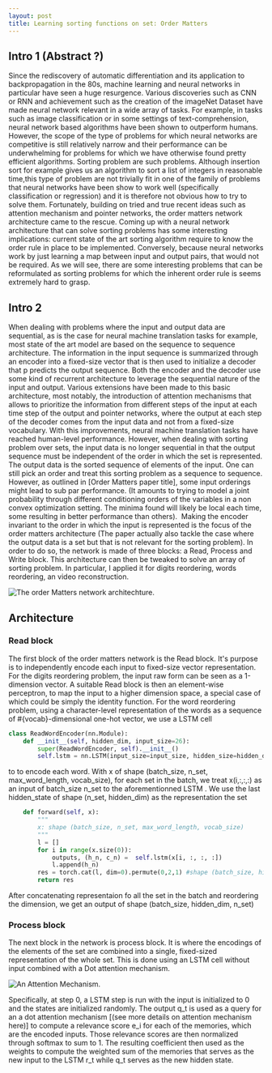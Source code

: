```yaml
---
layout: post
title: Learning sorting functions on set: Order Matters
---
```


## Intro 1 (Abstract ?)


Since the rediscovery of automatic differentiation and its application to backpropagation in the 80s, machine learning and neural networks in particular have seen a huge resurgence. Various discoveries such as CNN or RNN and achievement such as the creation of the imageNet Dataset have made neural network relevant in a wide array of tasks. For example, in tasks such as image classification or in some settings of text-comprehension, neural network based algorithms have been shown to outperform humans. However, the scope of the type of problems for which neural networks are competitive is still relatively narrow and their performance can be underwhelming for problems for which we have otherwise found pretty efficient algorithms. Sorting problem are such problems. Although insertion sort for example gives us an algorithm to sort a list of integers in reasonable time,this type of problem are not trivially fit in one of the family of problems that neural networks have been show to work well (specifically classification or regression) and it is therefore not obvious how to try to solve them. Fortunately, building on tried and true recent ideas such as attention mechanism and pointer networks, the order matters network architecture came to the rescue. Coming up with a neural network architecture that can solve sorting problems has some interesting implications: current state of the art sorting algorithm require to know the order rule in place to be implemented. Conversely, because neural networks work by just learning a map between input and output pairs, that would not be required. As we will see, there are some interesting problems that can be reformulated as sorting problems for which the inherent order rule is seems extremely hard to grasp. 


## Intro 2

When dealing with problems where the input and output data are sequential, as is the case for neural machine translation tasks for example, most state of the art model are based on the sequence to sequence architecture. The information in the input sequence is summarized through an encoder into a fixed-size vector that is then used to initialize a decoder that p
predicts the output sequence. Both the encoder and the decoder use some kind of recurrent architecture to leverage the sequential nature of the input and output. Various extensions have been made to this basic architecture, most notably, the introduction of attention mechanisms that allows to prioritize the information from different steps of the input at each time step of the output and pointer networks, where the output at each step of the decoder comes from the input data and not from a fixed-size vocabulary.
With this improvements, neural machine translation tasks have reached human-level performance. However, when dealing with sorting problem over sets, the input data is no longer sequential in that the output sequence must be independent of the order in which the set is represented. The output data is the sorted sequence of elements of the input. One can still pick an order and treat this sorting problem as a sequence to sequence. However, as outlined in [Order Matters paper title], some input orderings might lead to sub par performance. (It amounts to trying to model a joint probability through different conditioning orders of the variables in a non convex optimization setting. The minima found will likely be local each time, some resulting in better performance than others). 
Making the encoder invariant to the order in which the input is represented is the focus of the order matters architecture (The paper actually also tackle the case where the output data is a set but that is not relevant for the sorting problem). In order to do so, the network is made of three blocks: a Read, Process and Write block. This architecture can then be tweaked to solve an array of sorting problem. In particular, I applied it for digits reordering, words reordering, an video reconstruction.

![The order Matters network architechture. ](https://raw.github.com/fn2189/fn2189.github.io/master/images/set_to_sequence.png "order matters network")


## Architecture

### Read block

The first block of the order matters network is the Read block. It's purpose is to independently encode each input to fixed-size vector representation. For the digits reordering problem, the input raw form can be seen as a 1-dimension vector. A suitable Read block is then an element-wise perceptron, to map the input to a higher dimension space, a special case of which could be simply the identity function. For the word reordering problem, using a character-level representation of the words as a sequence of #{vocab}-dimensional one-hot vector,  we use a LSTM cell 

```python
class ReadWordEncoder(nn.Module):
    def __init__(self, hidden_dim, input_size=26):
        super(ReadWordEncoder, self).__init__()
        self.lstm = nn.LSTM(input_size=input_size, hidden_size=hidden_dim, num_layers=1, batch_first=True)
```

to to encode each word. With x of shape (batch_size, n_set, max_word_length, vocab_size), for each set in the batch, we treat x(i,:,:,:) as an input of batch_size n_set to the aforementionned LSTM . We use the last hidden_state of shape (n_set, hidden_dim) as the representation the set

```python
    def forward(self, x):
        """
        x: shape (batch_size, n_set, max_word_length, vocab_size)
        """
        l = []
        for i in range(x.size(0)):
            outputs, (h_n, c_n) =  self.lstm(x[i, :, :, :])
            l.append(h_n)
        res = torch.cat(l, dim=0).permute(0,2,1) #shape (batch_size, hidden_dim, n_set)
        return res
```
After concatenating representaion fo all the set in the batch and reordering the dimension, we get an output of shape (batch_size, hidden_dim, n_set)

### Process block

The next block in the network is process block. It is where the encodings of the elements of the set are combined into a single, fixed-sized representation of the whole set. This is done using an LSTM cell without input combined with a Dot attention mechanism. 

![An Attention Mechanism. ](https://raw.github.com/fn2189/fn2189.github.io/master/images/attention_mechanism.png "An attention Mechanism")

Specifically, at step 0, a LSTM step is run with the input is initialized to 0 and the states are initialized randomly. The output q_t is used as a query for an a dot attention mechanism [(see more details on attention mechanism here)] to compute a relevance score e_i for each of the memories, which are the encoded inputs. Those relevance scores are then normalized through softmax to sum to 1. The resulting coefficient then used as the weights to compute the weighted sum of the memories that serves as the new input to the LSTM r_t while q_t serves as the new hidden state.


